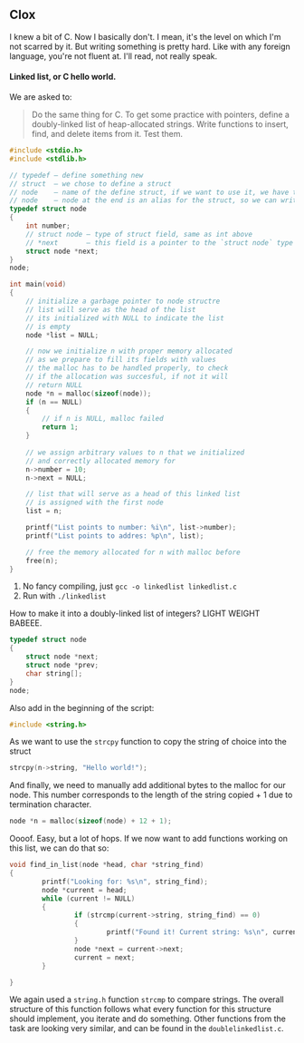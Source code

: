 ## Clox

I knew a bit of C. Now I basically don't. I mean, it's the level on which I'm not scarred by it. But writing something is pretty hard. Like with any foreign language, you're not fluent at. I'll read, not really speak.

#### Linked list, or C hello world.

We are asked to:

>Do the same thing for C. To get some practice with pointers, define a doubly-linked list of heap-allocated strings. Write functions to insert, find, and delete items from it. Test them.



```c
#include <stdio.h>
#include <stdlib.h>

// typedef — define something new
// struct  — we chose to define a struct
// node    — name of the define struct, if we want to use it, we have to write `struct node`
// node    — node at the end is an alias for the struct, so we can write `node` instead of full `struct node`
typedef struct node
{
    int number;
    // struct node — type of struct field, same as int above
    // *next       — this field is a pointer to the `struct node` type
    struct node *next;
}
node;

int main(void)
{	
	// initialize a garbage pointer to node structre
	// list will serve as the head of the list
	// its initialized with NULL to indicate the list
	// is empty
	node *list = NULL;

	// now we initialize n with proper memory allocated
	// as we prepare to fill its fields with values
	// the malloc has to be handled properly, to check
	// if the allocation was succesful, if not it will
	// return NULL
	node *n = malloc(sizeof(node));
	if (n == NULL)
	{
		// if n is NULL, malloc failed
		return 1;
	}
	
	// we assign arbitrary values to n that we initialized
	// and correctly allocated memory for
	n->number = 10;
	n->next = NULL;

	// list that will serve as a head of this linked list
	// is assigned with the first node
	list = n;

	printf("List points to number: %i\n", list->number);
	printf("List points to addres: %p\n", list);

	// free the memory allocated for n with malloc before
	free(n);
}

```

1. No fancy compiling, just `gcc -o linkedlist linkedlist.c`
2. Run with `./linkedlist`

How to make it into a doubly-linked list of integers? LIGHT WEIGHT BABEEE.

```c
typedef struct node
{
    struct node *next;
    struct node *prev;
    char string[];
}
node;
```

Also add in the beginning of the script:

```c
#include <string.h>
```

As we want to use the `strcpy` function to copy the string of choice into the struct

```c
strcpy(n->string, "Hello world!");
```

And finally, we need to manually add additional bytes to the malloc for our node. This number corresponds to the length of the string copied + 1 due to termination character. 

```c
node *n = malloc(sizeof(node) + 12 + 1); 
```

Oooof. Easy, but a lot of hops. If we now want to add functions working on this list, we can do that so:

```c
void find_in_list(node *head, char *string_find)
{
        printf("Looking for: %s\n", string_find);
        node *current = head;
        while (current != NULL)
        {
                if (strcmp(current->string, string_find) == 0)
                {
                        printf("Found it! Current string: %s\n", current->string);
                }
                node *next = current->next;
                current = next;
        }

}
```

We again used a `string.h` function `strcmp` to compare strings. The overall structure of this function follows what every function for this structure should implement, you iterate and do something. Other functions from the task are looking very similar, and can be found in the `doublelinkedlist.c`.
